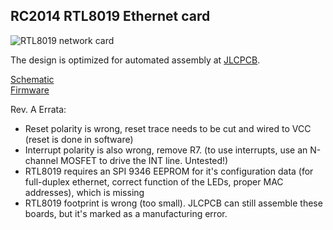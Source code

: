 RC2014 RTL8019 Ethernet card
---------------------

![RTL8019 network card](https://screenshot.tbspace.de/okqcvfgylrj.jpg)  

The design is optimized for automated assembly at [JLCPCB](https://jlcpcb.com/DDE).  

[Schematic](gerbers/RevA/RevA.pdf)  
[Firmware](https://github.com/Manawyrm/RC2014-Ethernet-Firmware)  

Rev. A Errata:   
- Reset polarity is wrong, reset trace needs to be cut and wired to VCC (reset is done in software)
- Interrupt polarity is also wrong, remove R7. (to use interrupts, use an N-channel MOSFET to drive the INT line. Untested!)
- RTL8019 requires an SPI 9346 EEPROM for it's configuration data (for full-duplex ethernet, correct function of the LEDs, proper MAC addresses), which is missing
- RTL8019 footprint is wrong (too small). JLCPCB can still assemble these boards, but it's marked as a manufacturing error.
